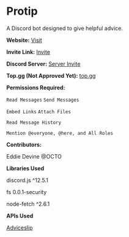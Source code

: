 # Protip
A Discord bot designed to give helpful advice.

**Website:** [Visit](https://protip.now.sh/)

**Invite Link:** [Invite](https://discord.com/oauth2/authorize?client_id=792875120116891709&scope=bot&permissions=248832)

**Discord Server:** [Server Invite](https://discord.gg/7u9Q5DbH)

**Top.gg (Not Approved Yet):** [top.gg](https://top.gg/bot/792875120116891709)

**Permissions Required:**

``Read Messages`` ``Send Messages``

``Embed Links`` ``Attach Files``

``Read Message History``

``Mention @everyone, @here, and All Roles``

**Contributors:**

<p>Eddie Devine @OCTO</p>

**Libraries Used**

discord.js ^12.5.1

fs 0.0.1-security

node-fetch ^2.6.1

**APIs Used**

[Adviceslip](https://api.adviceslip.com/advice)
